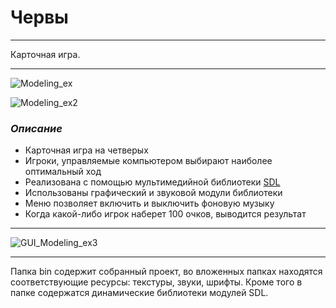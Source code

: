 # **Червы**
*************
Карточная игра.
*********
![Modeling_ex](https://1.downloader.disk.yandex.ru/disk/55da235b21043fdf2ef5e6adde264344f05063ebdb00231b47682535a8ad8d7b/59a8a763/e4yAmOpUdHfB_SQ08sGywfaidfvmzIb9dS-0FMLv6_LAmQl5xdYJtzk9mZ6200hmtiUGBJXUa-iw1T79dQeVeg%3D%3D?uid=227757636&filename=chMenu.jpg&disposition=inline&hash=&limit=0&content_type=image%2Fjpeg&fsize=175400&hid=df83a9cfc8a90a12698babc24cb9b433&media_type=image&tknv=v2&etag=1e634a5519012b1923597ad87a218927)

![Modeling_ex2](https://1.downloader.disk.yandex.ru/disk/d0fe2cb19b2961bb0330203bd80384b51eb35fbafad3b640a199a43a07eaa8c3/59a8a76e/e4yAmOpUdHfB_SQ08sGywYcFP7g8QjSWkg3Ey8BdqxbqnZx19xy_5HZAkvyJY8FWKjSAOK0bYHh8qXgkDfPcZQ%3D%3D?uid=227757636&filename=chGP.jpg&disposition=inline&hash=&limit=0&content_type=image%2Fjpeg&fsize=329905&hid=33f297be2b02e7deb9750b5d17f7845c&media_type=image&tknv=v2&etag=4d18e8fefe59c3ab3cfad252293a48d9)

### ***Описание***

* Карточная игра на четверых
* Игроки, управляемые компьютером выбирают наиболее оптимальный ход
* Реализована с помощью мультимедийной библиотеки [SDL](http://www.libsdl.org/)
* Использованы графический и звуковой модули библиотеки
* Меню позволяет включить и выключить фоновую музыку
* Когда какой-либо игрок наберет 100 очков, выводится результат

**********

![GUI_Modeling_ex3](https://4.downloader.disk.yandex.ru/disk/6d475d7794f76727d4fa16f58e6fdbe2fc9b4e6b1d93dbb9fbb9444ad5970230/59a8a777/e4yAmOpUdHfB_SQ08sGywVD8jWGvMcHmIYwDw1k2U7xR6xn3LwpR8p-05IDonWYRDKryIFZsgzujAN4ZV8EiRQ%3D%3D?uid=227757636&filename=chVict.jpg&disposition=inline&hash=&limit=0&content_type=image%2Fjpeg&fsize=195370&hid=4a9a0381b84fcbf6dcdce98bcd5ff855&media_type=image&tknv=v2&etag=494cf05b13d7acdd0fc38f45bb5f56b6)

*********

Папка bin содержит собранный проект, во вложенных папках находятся соответствующие ресурсы: текстуры, звуки, шрифты.
Кроме того в папке содержатся динамические библиотеки модулей SDL.
